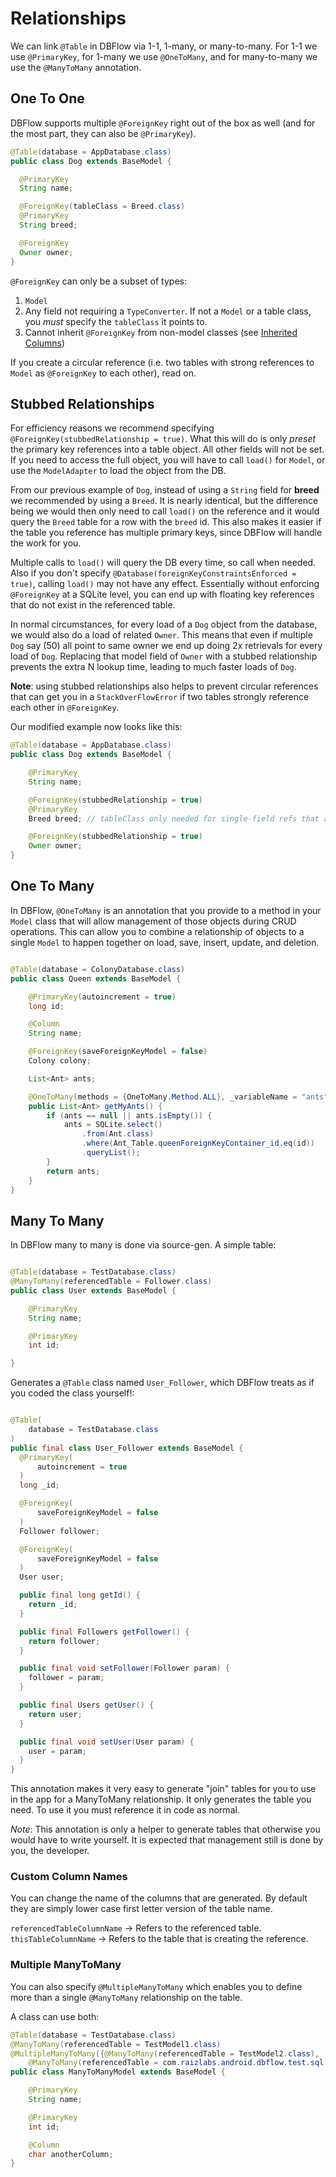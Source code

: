 # Relationships

We can link `@Table` in DBFlow via 1-1, 1-many, or many-to-many. For 1-1 we use
`@PrimaryKey`, for 1-many we use `@OneToMany`, and for many-to-many we use the `@ManyToMany` annotation.


## One To One

DBFlow supports multiple `@ForeignKey` right out of the box as well (and for the most part, they can also be `@PrimaryKey`).

```java
@Table(database = AppDatabase.class)
public class Dog extends BaseModel {

  @PrimaryKey
  String name;

  @ForeignKey(tableClass = Breed.class)
  @PrimaryKey
  String breed;

  @ForeignKey
  Owner owner;
}

```

`@ForeignKey` can only be a subset of types:
  1. `Model`
  2. Any field not requiring a `TypeConverter`. If not a `Model` or a table class, you _must_ specify the `tableClass` it points to.
  3. Cannot inherit `@ForeignKey` from non-model classes (see [Inherited Columns](/usage2/Models.md#inherited-columns))

If you create a circular reference (i.e. two tables with strong references to `Model` as `@ForeignKey` to each other), read on.

## Stubbed Relationships

For efficiency reasons we recommend specifying `@ForeignKey(stubbedRelationship = true)`. What this will do is only _preset_ the primary key references into a table object. All other fields will not be set. If you need to access the full object, you will have to call `load()` for `Model`, or use the `ModelAdapter` to load the object from the DB.

From our previous example of `Dog`, instead of using a  `String` field for **breed**
we recommended by using a `Breed`. It is nearly identical, but the difference being
we would then only need to call `load()` on the reference and it would query the `Breed`
table for a row with the `breed` id. This also makes it easier if the table you
reference has multiple primary keys, since DBFlow will handle the work for you.

Multiple calls to `load()` will query the DB every time, so call when needed. Also if you don't specify `@Database(foreignKeyConstraintsEnforced = true)`, calling `load()` may not have any effect. Essentially without enforcing `@ForeignKey` at a SQLite level, you can end up with floating key references that do not exist in the referenced table.

In normal circumstances, for every load of a `Dog` object from the database,
we would also do a load of related `Owner`. This means that even if multiple `Dog` say (50)
all point to same owner we end up doing 2x retrievals for every load of `Dog`. Replacing
that model field of `Owner` with a stubbed relationship prevents the extra N lookup time,
leading to much faster loads of `Dog`.

__Note__: using stubbed relationships also helps to prevent circular references that can
get you in a `StackOverFlowError` if two tables strongly reference each other in `@ForeignKey`.

Our modified example now looks like this:

```java
@Table(database = AppDatabase.class)
public class Dog extends BaseModel {

    @PrimaryKey
    String name;

    @ForeignKey(stubbedRelationship = true)
    @PrimaryKey
    Breed breed; // tableClass only needed for single-field refs that are not Model.

    @ForeignKey(stubbedRelationship = true)
    Owner owner;
}

```

## One To Many

In DBFlow, `@OneToMany` is an annotation that you provide to a method in your `Model` class that will allow management of those objects during CRUD operations.
This can allow you to combine a relationship of objects to a single `Model` to happen together on load, save, insert, update, and deletion.

```java

@Table(database = ColonyDatabase.class)
public class Queen extends BaseModel {

    @PrimaryKey(autoincrement = true)
    long id;

    @Column
    String name;

    @ForeignKey(saveForeignKeyModel = false)
    Colony colony;

    List<Ant> ants;

    @OneToMany(methods = {OneToMany.Method.ALL}, _variableName = "ants")
    public List<Ant> getMyAnts() {
        if (ants == null || ants.isEmpty()) {
            ants = SQLite.select()
                .from(Ant.class)
                .where(Ant_Table.queenForeignKeyContainer_id.eq(id))
                .queryList();
        }
        return ants;
    }
}

```

## Many To Many


In DBFlow many to many is done via source-gen. A simple table:

```java

@Table(database = TestDatabase.class)
@ManyToMany(referencedTable = Follower.class)
public class User extends BaseModel {

    @PrimaryKey
    String name;

    @PrimaryKey
    int id;

}

```

Generates a `@Table` class named `User_Follower`, which DBFlow treats as if you
coded the class yourself!:

```java

@Table(
    database = TestDatabase.class
)
public final class User_Follower extends BaseModel {
  @PrimaryKey(
      autoincrement = true
  )
  long _id;

  @ForeignKey(
      saveForeignKeyModel = false
  )
  Follower follower;

  @ForeignKey(
      saveForeignKeyModel = false
  )
  User user;

  public final long getId() {
    return _id;
  }

  public final Followers getFollower() {
    return follower;
  }

  public final void setFollower(Follower param) {
    follower = param;
  }

  public final Users getUser() {
    return user;
  }

  public final void setUser(User param) {
    user = param;
  }
}

```

This annotation makes it very easy to generate "join" tables for you to use in the app for a ManyToMany relationship. It only generates the table you need. To use it you must reference it in code as normal.

_Note_: This annotation is only a helper to generate tables that otherwise you
would have to write yourself. It is expected that management still is done by you, the developer.

### Custom Column Names

You can change the name of the columns that are generated. By default they are simply
lower case first letter version of the table name.

`referencedTableColumnName` -> Refers to the referenced table.
`thisTableColumnName` -> Refers to the table that is creating the reference.

### Multiple ManyToMany

You can also specify `@MultipleManyToMany` which enables you to define more
than a single `@ManyToMany` relationship on the table.

A class can use both:

```java
@Table(database = TestDatabase.class)
@ManyToMany(referencedTable = TestModel1.class)
@MultipleManyToMany({@ManyToMany(referencedTable = TestModel2.class),
    @ManyToMany(referencedTable = com.raizlabs.android.dbflow.test.sql.TestModel3.class)})
public class ManyToManyModel extends BaseModel {

    @PrimaryKey
    String name;

    @PrimaryKey
    int id;

    @Column
    char anotherColumn;
}
```
